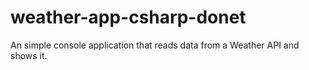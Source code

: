 # weather-app-csharp-donet
An simple console application that reads data from a Weather API and shows it.
